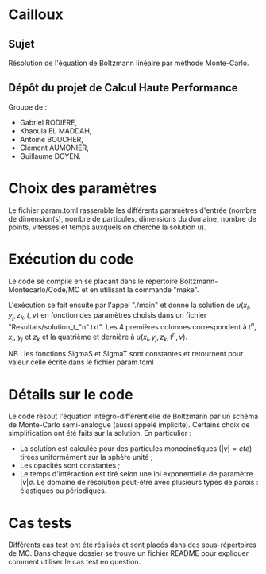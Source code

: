 # Cailloux

## Sujet

Résolution de l'équation de Boltzmann linéaire par méthode Monte-Carlo.

## Dépôt du projet de Calcul Haute Performance

Groupe de :
- Gabriel RODIERE,
- Khaoula EL MADDAH,
- Antoine BOUCHER,
- Clément AUMONIER,
- Guillaume DOYEN.


# Choix des paramètres

Le fichier param.toml rassemble les différents paramètres d'entrée (nombre de dimension(s), nombre de particules, dimensions du domaine, nombre de points, vitesses et temps auxquels on cherche la solution u).

# Exécution du code

Le code se compile en se plaçant dans le répertoire Boltzmann-Montecarlo/Code/MC et en utilisant la commande "make". 

L'exécution se fait ensuite par l'appel "./main" et donne la solution de $u(x_i, y_j, z_k, t, v)$ en fonction des paramètres choisis dans un fichier "Resultats/solution_t_"n".txt".
Les 4 premières colonnes correspondent à $t^n$, $x_i$, $y_j$ et $z_k$ et la quatrième et dernière à $u(x_i, y_j, z_k, t^n, v)$.

NB : les fonctions SigmaS et SigmaT sont constantes et retournent pour valeur celle écrite dans le fichier param.toml


# Détails sur le code

Le code résout l'équation intégro-différentielle de Boltzmann par un schéma de Monte-Carlo semi-analogue (aussi appelé implicite).
Certains choix de simplification ont été faits sur la solution. En particulier :
 - La solution est calculée pour des particules monocinétiques ($|v| = cte$) tirées uniformément sur la sphère unité ;
 - Les opacités sont constantes ;
 - Le temps d'intéraction est tiré selon une loi exponentielle de paramètre $|v| \sigma$.
Le domaine de résolution peut-être avec plusieurs types de parois : élastiques ou périodiques.

# Cas tests

Différents cas test ont été réalisés et sont placés dans des sous-répertoires de MC. Dans chaque dossier se trouve un fichier README pour expliquer comment utiliser le cas test en question.
